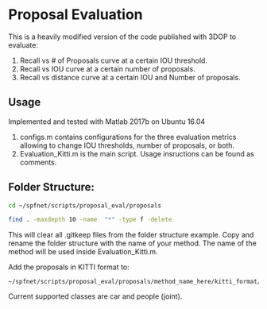 # Proposal Evaluation
This is a heavily modified version of the code published with 3DOP to evaluate:
1. Recall vs # of Proposals curve at a certain IOU threshold.
2. Recall vs IOU curve at a certain number of proposals.
3. Recall vs distance curve at a certain IOU and Number of proposals.  

## Usage
Implemented and tested with Matlab 2017b on Ubuntu 16.04

1. configs.m contains configurations for the three evaluation metrics allowing to change IOU thresholds, number of proposals, or both.
2. Evaluation_Kitti.m is the main script. Usage insructions can be found as comments.

## Folder Structure:
``` bash
cd ~/spfnet/scripts/proposal_eval/proposals

find . -maxdepth 10 -name  "*" -type f -delete
```

This will clear all .gitkeep files from the folder structure example.
Copy and rename the folder structure with the name of your method. The name 
of the method will be used inside Evaluation_Kitti.m.

Add the proposals in KITTI format to:

```
~/spfnet/scripts/proposal_eval/proposals/method_name_here/kitti_format/class_name_here
```

Current supported classes are car and people (joint). 